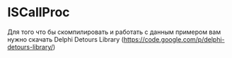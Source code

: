 ISCallProc
==========
Для того что бы скомпилировать и работать с данным примером вам нужно скачать Delphi Detours Library (https://code.google.com/p/delphi-detours-library/)
